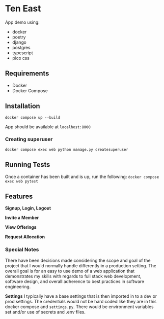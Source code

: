 # Ten East
App demo using:
- docker
- poetry
- django
- postgres
- typescript
- pico css

## Requirements
 - Docker
 - Docker Compose

## Installation
```docker compose up --build```

App should be available at `localhost:8000`

### Creating superuser
```docker compose exec web python manage.py createsuperuser```

## Running Tests
Once a container has been built and is up, run the following:
```docker compose exec web pytest```


## Features
**Signup, Login, Logout**

**Invite a Member**

**View Offerings**

**Request Allocation**




### Special Notes
There have been decisions made considering the scope and goal of the project that I would normally handle differently in a production setting. The overall goal is for an easy to use demo of a web application that demonstrates my skills with regards to full stack web development, software design, and overall adherence to best practices in software engineering.

**Settings**
I typically have a base settings that is then imported in to a dev or prod settings. The credentials would not be hard coded like they are in this docker compose and `settings.py`. There would be environment variables set and/or use of secrets and .env files. 

